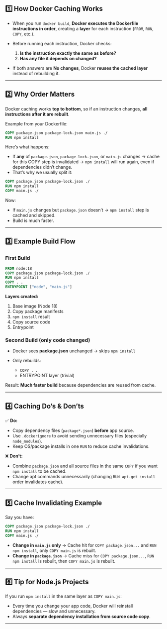 

## **1️⃣ How Docker Caching Works**

* When you run `docker build`, **Docker executes the Dockerfile instructions in order**, creating a **layer** for each instruction (`FROM`, `RUN`, `COPY`, etc.).
* Before running each instruction, Docker checks:

  1. **Is the instruction exactly the same as before?**
  2. **Has any file it depends on changed?**
* If both answers are **No changes**, Docker **reuses the cached layer** instead of rebuilding it.

---

## **2️⃣ Why Order Matters**

Docker caching works **top to bottom**, so if an instruction changes, **all instructions after it are rebuilt**.

Example from your Dockerfile:

```dockerfile
COPY package.json package-lock.json main.js ./
RUN npm install
```

Here’s what happens:

* If **any** of `package.json`, `package-lock.json`, or `main.js` changes → cache for this COPY step is invalidated → `npm install` will run again, even if dependencies didn’t change.
* That’s why we usually split it:

```dockerfile
COPY package.json package-lock.json ./
RUN npm install
COPY main.js ./
```

Now:

* If `main.js` changes but `package.json` doesn’t → `npm install` step is cached and skipped.
* Build is much faster.

---

## **3️⃣ Example Build Flow**

### First Build

```dockerfile
FROM node:18
COPY package.json package-lock.json ./
RUN npm install
COPY . .
ENTRYPOINT ["node", "main.js"]
```

**Layers created:**

1. Base image (Node 18)
2. Copy package manifests
3. `npm install` result
4. Copy source code
5. Entrypoint

### Second Build (only code changed)

* Docker sees **package.json** unchanged → skips `npm install`
* Only rebuilds:

  * `COPY . .`
  * ENTRYPOINT layer (trivial)

Result: **Much faster build** because dependencies are reused from cache.

---

## **4️⃣ Caching Do’s & Don’ts**

✅ **Do:**

* Copy dependency files (`package*.json`) **before** app source.
* Use `.dockerignore` to avoid sending unnecessary files (especially `node_modules`).
* Keep OS/package installs in one `RUN` to reduce cache invalidations.

❌ **Don’t:**

* Combine `package.json` and all source files in the same `COPY` if you want `npm install` to be cached.
* Change apt commands unnecessarily (changing `RUN apt-get install` order invalidates cache).

---

## **5️⃣ Cache Invalidating Example**

Say you have:

```dockerfile
COPY package.json package-lock.json ./
RUN npm install
COPY main.js ./
```

* **Change in `main.js` only** → Cache hit for `COPY package.json...` and `RUN npm install`, only `COPY main.js` is rebuilt.
* **Change in `package.json`** → Cache miss for `COPY package.json...`, `RUN npm install` is rebuilt, then `COPY main.js` is rebuilt.

---

## **6️⃣ Tip for Node.js Projects**

If you run `npm install` in the same layer as `COPY main.js`:

* Every time you change your app code, Docker will reinstall dependencies — slow and unnecessary.
* Always **separate dependency installation from source code copy**.

---
